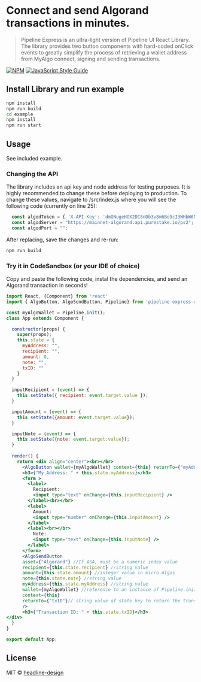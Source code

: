 # Connect and send Algorand transactions in minutes. 

> Pipeline Express is an ultra-light version of Pipeline UI React Library. The library provides two button components with hard-coded onClick events to greatly simplify the process of retrieving a wallet address from MyAlgo connect, signing and sending transactions.

[![NPM](https://img.shields.io/npm/v/pipeline-express-react.svg)](https://www.npmjs.com/package/pipeline-express-react) [![JavaScript Style Guide](https://img.shields.io/badge/code_style-standard-brightgreen.svg)](https://standardjs.com)

## Install Library and run example

```bash
npm install
npm run build
cd example
npm install
npm run start
```

## Usage
See included example.
### Changing the API
The library includes an api key and node address for testing purposes. It is highly recommended to change these before deploying to production. To change these values, navigate to /src/index.js where you will see the following code (currently on line 25):

```jsx
  const algodToken = { 'X-API-Key': 'dmONugeHOX2DC8nDb3v8m6Bo9cI3WHbW6Ntt4QCZ' };
  const algodServer = "https://mainnet-algorand.api.purestake.io/ps2";
  const algodPort = "";
```
After replacing, save the changes and re-run:
```bash
npm run build
```
### Try it in CodeSandbox (or your IDE of choice)
Copy and paste the following code, instal the dependencies, and send an Algorand transaction in seconds!

```jsx
import React, {Component} from 'react'
import { AlgoButton, AlgoSendButton, Pipeline} from 'pipeline-express-react'

const myAlgoWallet = Pipeline.init();
class App extends Component {

  constructor(props) {
    super(props);
    this.state = {
      myAddress: "",
      recipient: "",
      amount: 0,
      note: "",
      txID: ""
    }
  }

  inputRecipient = (event) => {
    this.setState({ recipient: event.target.value });
  }

  inputAmount = (event) => {
    this.setState({amount: event.target.value});
  }

  inputNote = (event) => {
    this.setState({note: event.target.value});
  }
  
  render() {
    return <div align="center"><br></br>
      <AlgoButton wallet={myAlgoWallet} context={this} returnTo={"myAddress"} />
      <h3>{"My Address: " + this.state.myAddress}</h3>
      <form >
        <label>
          Recipient:
          <input type="text" onChange={this.inputRecipient} />
        </label><br></br>
        <label>
          Amount:
          <input type="number" onChange={this.inputAmount} />
        </label>
        <label><br></br>
          Note:
          <input type="text" onChange={this.inputNote} />
        </label>
      </form>
      <AlgoSendButton
      asset={"Algorand"} //If ASA, must be a numeric index value
      recipient={this.state.recipient} //string value
      amount={this.state.amount} //integer value in micro Algos
      note={this.state.note} //string value
      myAddress={this.state.myAddress} //string value
      wallet={myAlgoWallet} //reference to an instance of Pipeline.init(); that is called once when the app is initialized
      context={this}
      returnTo={"txID"}// string value of state key to return the transaction id
      />
      <h3>{"Transaction ID: " + this.state.txID}</h3>
</div>
  }
}

export default App;
```
## License

MIT © [headline-design](https://github.com/headline-design)
